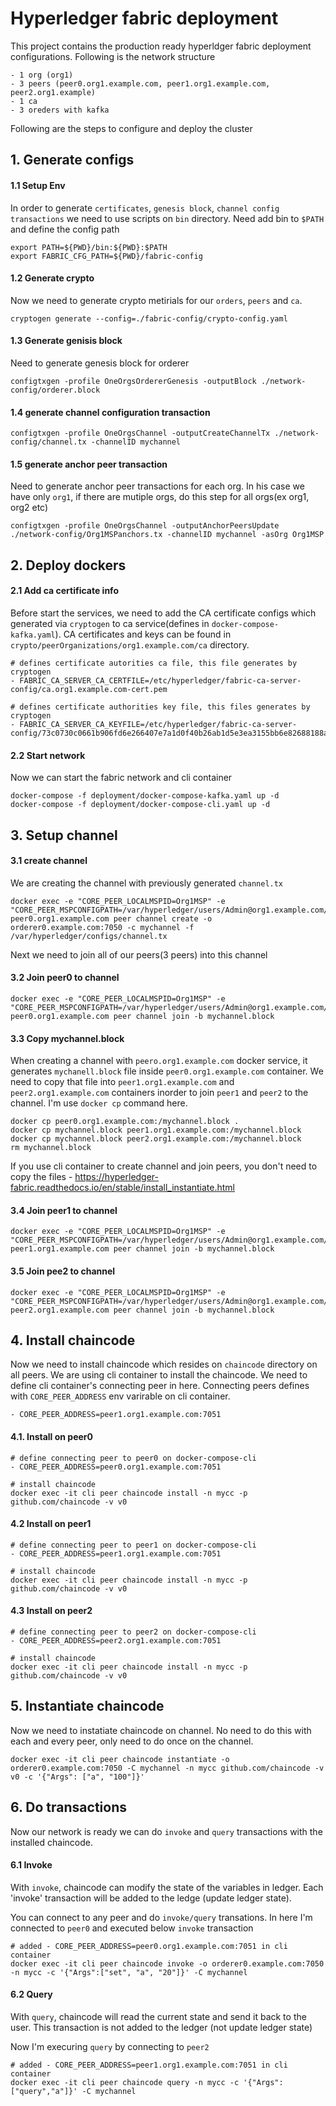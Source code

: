 # Hyperledger fabric deployment 

This project contains the production ready hyperldger fabric deployment
configurations. Following is the network structure

```
- 1 org (org1)
- 3 peers (peer0.org1.example.com, peer1.org1.example.com, peer2.org1.example)
- 1 ca
- 3 oreders with kafka
```

Following are the steps to configure and deploy the cluster



## 1. Generate configs

#### 1.1 Setup Env

In order to generate `certificates`, `genesis block`, `channel config transactions`
we need to use scripts on `bin` directory. Need add bin to `$PATH` and define the
config path

```
export PATH=${PWD}/bin:${PWD}:$PATH
export FABRIC_CFG_PATH=${PWD}/fabric-config
```

#### 1.2 Generate crypto

Now we need to generate crypto metirials for our `orders`, `peers` and `ca`. 

```
cryptogen generate --config=./fabric-config/crypto-config.yaml
```

#### 1.3 Generate genisis block 

Need to generate genesis block for orderer

```
configtxgen -profile OneOrgsOrdererGenesis -outputBlock ./network-config/orderer.block
```

#### 1.4 generate channel configuration transaction

```
configtxgen -profile OneOrgsChannel -outputCreateChannelTx ./network-config/channel.tx -channelID mychannel
```

#### 1.5 generate anchor peer transaction 

Need to generate anchor peer transactions for each org. In his case we have
only `org1`, if there are mutiple orgs, do this step for all orgs(ex org1, org2 etc)

```
configtxgen -profile OneOrgsChannel -outputAnchorPeersUpdate ./network-config/Org1MSPanchors.tx -channelID mychannel -asOrg Org1MSP
```



## 2. Deploy dockers

#### 2.1 Add ca certificate info

Before start the services, we need to add the CA certificate configs which generated 
via `cryptogen` to ca service(defines in `docker-compose-kafka.yaml`). CA certificates 
and keys can be found in `crypto/peerOrganizations/org1.example.com/ca` directory.

```
# defines certificate autorities ca file, this file generates by cryptogen
- FABRIC_CA_SERVER_CA_CERTFILE=/etc/hyperledger/fabric-ca-server-config/ca.org1.example.com-cert.pem

# defines certificate authorities key file, this files generates by cryptogen
- FABRIC_CA_SERVER_CA_KEYFILE=/etc/hyperledger/fabric-ca-server-config/73c0730c0661b906fd6e266407e7a1d0f40b26ab1d5e3ea3155bb6e82688188a_sk
```

#### 2.2 Start network

Now we can start the fabric network and cli container

```
docker-compose -f deployment/docker-compose-kafka.yaml up -d
docker-compose -f deployment/docker-compose-cli.yaml up -d
```



## 3. Setup channel

#### 3.1 create channel

We are creating the channel with previously generated `channel.tx`

```
docker exec -e "CORE_PEER_LOCALMSPID=Org1MSP" -e "CORE_PEER_MSPCONFIGPATH=/var/hyperledger/users/Admin@org1.example.com/msp" peer0.org1.example.com peer channel create -o orderer0.example.com:7050 -c mychannel -f /var/hyperledger/configs/channel.tx
```

Next we need to join all of our peers(3 peers) into this channel 

#### 3.2 Join peer0 to channel

```
docker exec -e "CORE_PEER_LOCALMSPID=Org1MSP" -e "CORE_PEER_MSPCONFIGPATH=/var/hyperledger/users/Admin@org1.example.com/msp" peer0.org1.example.com peer channel join -b mychannel.block
```

#### 3.3 Copy mychannel.block 

When creating a channel with `peero.org1.example.com` docker service, it generates 
`mychanell.block` file inside `peer0.org1.example.com` container. We need to copy 
that file into `peer1.org1.example.com` and `peer2.org1.example.com` containers inorder 
to join `peer1` and `peer2` to the channel. I'm use `docker cp` command here.

```
docker cp peer0.org1.example.com:/mychannel.block .
docker cp mychannel.block peer1.org1.example.com:/mychannel.block
docker cp mychannel.block peer2.org1.example.com:/mychannel.block
rm mychannel.block
```

If you use cli container to create channel and join peers, you don't need to copy
the files - https://hyperledger-fabric.readthedocs.io/en/stable/install_instantiate.html

#### 3.4 Join peer1 to channel

```
docker exec -e "CORE_PEER_LOCALMSPID=Org1MSP" -e "CORE_PEER_MSPCONFIGPATH=/var/hyperledger/users/Admin@org1.example.com/msp" peer1.org1.example.com peer channel join -b mychannel.block
```

#### 3.5 Join pee2 to channel

```
docker exec -e "CORE_PEER_LOCALMSPID=Org1MSP" -e "CORE_PEER_MSPCONFIGPATH=/var/hyperledger/users/Admin@org1.example.com/msp" peer2.org1.example.com peer channel join -b mychannel.block
```



## 4. Install chaincode

Now we need to install chaincode which resides on `chaincode` directory on all
peers. We are using cli container to install the chaincode. We need to define cli
container's connecting peer in here. Connecting peers defines with `CORE_PEER_ADDRESS` 
env varirable on cli container.

```
- CORE_PEER_ADDRESS=peer1.org1.example.com:7051
```

#### 4.1. Install on peer0 

```
# define connecting peer to peer0 on docker-compose-cli 
- CORE_PEER_ADDRESS=peer0.org1.example.com:7051

# install chaincode
docker exec -it cli peer chaincode install -n mycc -p github.com/chaincode -v v0
```

#### 4.2 Install on peer1 

```
# define connecting peer to peer1 on docker-compose-cli 
- CORE_PEER_ADDRESS=peer1.org1.example.com:7051

# install chaincode
docker exec -it cli peer chaincode install -n mycc -p github.com/chaincode -v v0
```

#### 4.3 Install on peer2

```
# define connecting peer to peer2 on docker-compose-cli 
- CORE_PEER_ADDRESS=peer2.org1.example.com:7051

# install chaincode
docker exec -it cli peer chaincode install -n mycc -p github.com/chaincode -v v0
```



## 5. Instantiate chaincode

Now we need to instatiate chaincode on channel. No need to do this with each
and every peer, only need to do once on the channel.

```
docker exec -it cli peer chaincode instantiate -o orderer0.example.com:7050 -C mychannel -n mycc github.com/chaincode -v v0 -c '{"Args": ["a", "100"]}'
```



## 6. Do transactions 

Now our network is ready we can do `invoke` and `query` transactions with the installed 
chaincode.

#### 6.1 Invoke

With `invoke`, chaincode can modify the state of the variables in ledger. Each 
'invoke' transaction will be added to the ledge (update ledger state).

You can connect to any peer and do `invoke/query` transations. In here I'm
connected to `peer0` and executed below `invoke` transaction

```
# added - CORE_PEER_ADDRESS=peer0.org1.example.com:7051 in cli container
docker exec -it cli peer chaincode invoke -o orderer0.example.com:7050 -n mycc -c '{"Args":["set", "a", "20"]}' -C mychannel
```

#### 6.2 Query 

With `query`, chaincode will read the current state and send it back to the user. This 
transaction is not added to the ledger (not update ledger state)

Now I'm execuring `query` by connecting to `peer2`

```
# added - CORE_PEER_ADDRESS=peer1.org1.example.com:7051 in cli container
docker exec -it cli peer chaincode query -n mycc -c '{"Args":["query","a"]}' -C mychannel
```
